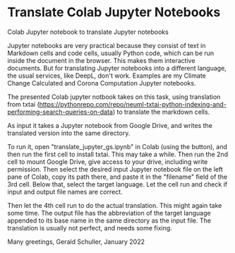 # Translate Colab Jupyter Notebooks
Colab Jupyter notebook to translate Jupyter notebooks 

Jupyter notebooks are very practical because they consist of text in Markdown cells and code cells, usually Python code, which can be run inside the document in the browser. This makes them interactive documents. But for translating Jupyter notebooks into a different language, the usual services, like DeepL, don't work. Examples are my Climate Change Calculated and Corona Computation Jupyter notebooks.

The presented Colab jupyter notbook takes on this task, using translation from txtai (https://pythonrepo.com/repo/neuml-txtai-python-indexing-and-performing-search-queries-on-data) to translate the markdown cells.

As input it takes a Jupyter notebook from Google Drive, and writes the translated version into the same directory.

To run it, open "translate_jupyter_gs.ipynb" in Colab (using the button), and then run the first cell to install txtai. This may take a while. Then run the 2nd cell to mount Google Drive, give access to your drive, including write permission. Then select the desired input Jupyter notebook file on the left pane of Colab, copy its path there, and paste it in the "filename" field of the 3rd cell. Below that, select the target language. Let the cell run and check if input and output file names are correct.

Then let the 4th cell run to do the actual translation. This might again take some time. The output file has the abbreviation of the target language appended to its base name in the same directory as the input file. The translation is usually not perfect, and needs some fixing.

Many greetings,
  Gerald Schuller, January 2022


